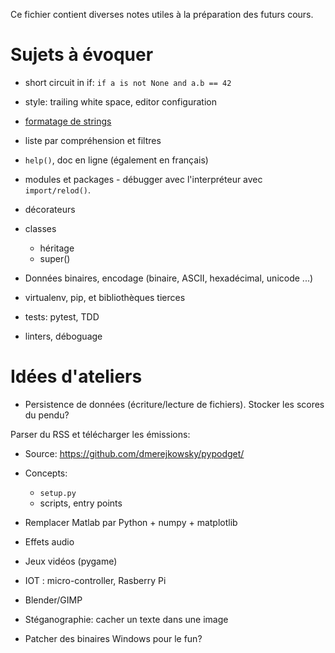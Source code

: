 Ce fichier contient diverses notes utiles à la préparation des futurs cours.

# Sujets à évoquer

* short circuit in if: `if a is not None and a.b == 42`
* style: trailing white space, editor configuration
* [formatage de strings](fragments/format.md)
* liste par compréhension et filtres
* `help()`, doc en ligne (également en français)

* modules et packages - débugger avec l'interpréteur avec `import/relod()`.
* décorateurs
* classes
    * héritage
    * super()
* Données binaires, encodage (binaire, ASCII, hexadécimal, unicode ...)

* virtualenv, pip, et bibliothèques tierces
* tests: pytest, TDD

* linters, déboguage

# Idées d'ateliers

* Persistence de données (écriture/lecture de fichiers). Stocker les scores du pendu?

Parser du RSS et télécharger les émissions:

  * Source: https://github.com/dmerejkowsky/pypodget/
  * Concepts:
     * `setup.py`
     * scripts, entry points

* Remplacer Matlab par Python + numpy + matplotlib
* Effets audio
* Jeux vidéos (pygame)
* IOT : micro-controller, Rasberry Pi
* Blender/GIMP
* Stéganographie: cacher un texte dans une image

* Patcher des binaires Windows pour le fun?
